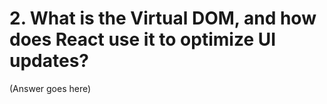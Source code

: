 # 2. What is the Virtual DOM, and how does React use it to optimize UI updates?

(Answer goes here)
